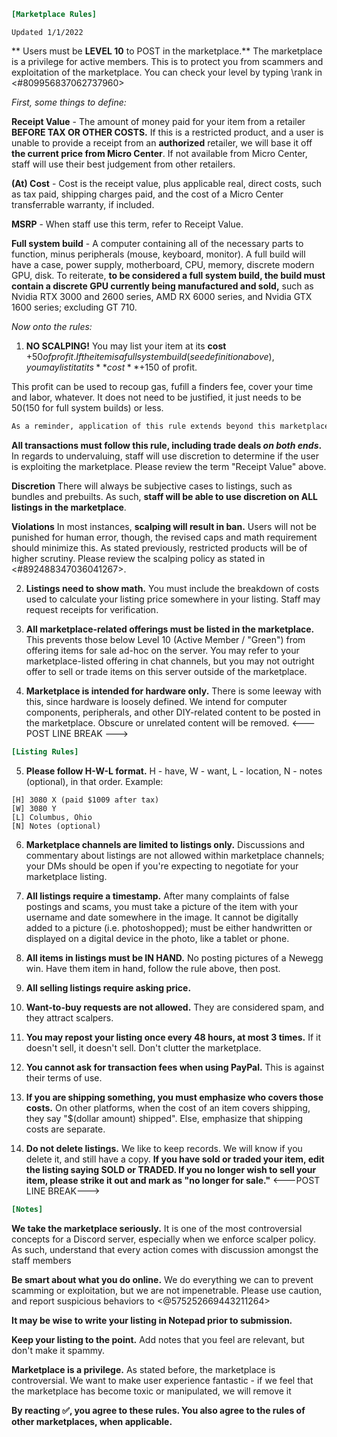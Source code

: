 ```ini
[Marketplace Rules] 
```
`Updated 1/1/2022`

** Users must be __LEVEL 10__ to POST in the marketplace.** The marketplace is a privilege for active members. This is to protect you from scammers and exploitation of the marketplace. You can check your level by typing \rank in <#809956837062737960>

*First, some things to define:*

**Receipt Value** - The amount of money paid for your item from a retailer **BEFORE TAX OR OTHER COSTS.** If this is a restricted product, and a user is unable to provide a receipt from an __authorized__ retailer, we will base it off **the current price from Micro Center**. If not available from Micro Center, staff will use their best judgement from other retailers.

**(At) Cost** - Cost is the receipt value, plus applicable real, direct costs, such as tax paid, shipping charges paid, and the cost of a Micro Center transferrable warranty, if included.

**MSRP** - When staff use this term, refer to Receipt Value.

**Full system build** - A computer containing all of the necessary parts to function, minus peripherals (mouse, keyboard, monitor). A full build will have a case, power supply, motherboard, CPU, memory, discrete modern GPU, disk. To reiterate, **to be considered a full system build, the build must contain a discrete GPU currently being manufactured and sold,** such as Nvidia RTX 3000 and 2600 series, AMD RX 6000 series, and Nvidia GTX 1600 series; excluding GT 710.

*Now onto the rules:*

1. **NO SCALPING!**
You may list your item at its **cost** +$50 of profit. If the item is a full system build (see definition above), you may list it at its **cost** +$150 of profit.

This profit can be used to recoup gas, fufill a finders fee, cover your time and labor, whatever. It does not need to be justified, it just needs to be $50 ($150 for full system builds) or less.
```diff
As a reminder, application of this rule extends beyond this marketplace; it includes your selling and trading activity outside of this server.
```
**All transactions must follow this rule, including trade deals *on both ends*.**
In regards to undervaluing, staff will use discretion to determine if the user is exploiting the marketplace. Please review the term "Receipt Value" above.

**Discretion**
There will always be subjective cases to listings, such as bundles and prebuilts. As such, **staff will be able to use discretion on ALL listings in the marketplace**.

**Violations**
In most instances, **scalping will result in ban.** Users will not be punished for human error, though, the revised caps and math requirement should minimize this. As stated previously, restricted products will be of higher scrutiny. Please review the scalping policy as stated in <#892488347036041267>.

2. **Listings need to show math.** You must include the breakdown of costs used to calculate your listing price somewhere in your listing. Staff may request receipts for verification.

3. **All marketplace-related offerings must be listed in the marketplace.** This prevents those below Level 10 (Active Member / "Green") from offering items for sale ad-hoc on the server. You may refer to your marketplace-listed offering in chat channels, but you may not outright offer to sell or trade items on this server outside of the marketplace.

4. **Marketplace is intended for hardware only.** There is some leeway with this, since hardware is loosely defined. We intend for computer components, peripherals, and other DIY-related content to be posted in the marketplace. Obscure or unrelated content will be removed.
<--- POST LINE BREAK --->
```ini
[Listing Rules]
```
5. **Please follow H-W-L format.** H - have, W - want, L - location, N - notes (optional), in that order. Example:

```
[H] 3080 X (paid $1009 after tax)
[W] 3080 Y
[L] Columbus, Ohio
[N] Notes (optional)
```

6. **Marketplace channels are limited to listings only.** Discussions and commentary about listings are not allowed within marketplace channels; your DMs should be open if you're expecting to negotiate for your marketplace listing.

7. **All listings require a timestamp.** After many complaints of false postings and scams, you must take a picture of the item with your username and date somewhere in the image. It cannot be digitally added to a picture (i.e. photoshopped); must be either handwritten or displayed on a digital device in the photo, like a tablet or phone.

8. **All items in listings must be IN HAND.** No posting pictures of a Newegg win. Have them item in hand, follow the rule above, then post.

9. **All selling listings require asking price.** 

10. **Want-to-buy requests are not allowed.** They are considered spam, and they attract scalpers.

11. **You may repost your listing once every 48 hours, at most 3 times.** If it doesn't sell, it doesn't sell. Don't clutter the marketplace.

12. **You cannot ask for transaction fees when using PayPal.** This is against their terms of use.

13. **If you are shipping something, you must emphasize who covers those costs.** On other platforms, when the cost of an item covers shipping, they say  "$(dollar amount) shipped". Else, emphasize that shipping costs are separate.

14.  **Do not delete listings.** We like to keep records. We will know if you delete it, and still have a copy. **If you have sold or traded your item, edit the listing saying SOLD or TRADED.  If you no longer wish to sell your item, please strike it out and mark as "no longer for sale."**
<---POST LINE BREAK--->
```ini
[Notes]
```
**We take the marketplace seriously.** It is one of the most controversial concepts for a Discord server, especially when we enforce scalper policy. As such, understand that every action comes with discussion amongst the staff members

**Be smart about what you do online.** We do everything we can to prevent scamming or exploitation, but we are not impenetrable. Please use caution, and report suspicious behaviors to <@575252669443211264>

**It may be wise to write your listing in Notepad prior to submission.**

**Keep your listing to the point.** Add notes that you feel are relevant, but don't make it spammy.

**Marketplace is a privilege.** As stated before, the marketplace is controversial. We want to make user experience fantastic - if we feel that the marketplace has become toxic or manipulated, we will remove it


**By reacting :white_check_mark:, you agree to these rules. You also agree to the rules of other marketplaces, when applicable.**